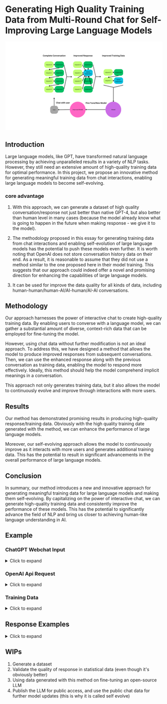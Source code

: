 # Generating High Quality Training Data from Multi-Round Chat for Self-Improving Large Language Models

![WorkFlow graph](graph_0.png)
## Introduction

Large language models, like GPT, have transformed natural language processing by achieving unparalleled results in a variety of NLP tasks. However, they still need an extensive amount of high-quality training data for optimal performance. In this project, we propose an innovative method for generating meaningful training data from chat interactions, enabling large language models to become self-evolving.

### core advantage
1. With this approach, we can generate a dataset of high quality conversation/response not just better than native GPT-4, but also better than human level in many cases (because the model already know what is going to happen in the future when making response - we give it to the model).


2. The methodology proposed in this essay for generating training data from chat interactions and enabling self-evolution of large language models has the potential to push these models even further. It is worth noting that OpenAI does not store conversation history data on their end. As a result, it is reasonable to assume that they did not use a method similar to the one proposed here in their model training. This suggests that our approach could indeed offer a novel and promising direction for enhancing the capabilities of large language models.


3. It can be used for improve the data quality for all kinds of data, including human-human/human-AI/AI-human/AI-AI conversations.
## Methodology

Our approach harnesses the power of interactive chat to create high-quality training data. By enabling users to converse with a language model, we can gather a substantial amount of diverse, context-rich data that can be employed for fine-tuning the model.

However, using chat data without further modification is not an ideal approach. To address this, we have designed a method that allows the model to produce improved responses from subsequent conversations. Then, we can use the enhanced response along with the previous conversation as training data, enabling the model to respond more effectively. Ideally, this method should help the model comprehend implicit meanings in a conversation.

This approach not only generates training data, but it also allows the model to continuously evolve and improve through interactions with more users.




## Results

Our method has demonstrated promising results in producing high-quality response/training data. Obviously with the high quality training date generated with the method, we can enhance the performance of large language models. 

Moreover, our self-evolving approach allows the model to continuously improve as it interacts with more users and generates additional training data. This has the potential to result in significant advancements in the overall performance of large language models.

## Conclusion

In summary, our method introduces a new and innovative approach for generating meaningful training data for large language models and making them self-evolving. By capitalizing on the power of interactive chat, we can generate high-quality training data and consistently improve the performance of these models. This has the potential to significantly advance the field of NLP and bring us closer to achieving human-like language understanding in AI.



## Example
### ChatGPT Webchat Input
<details>
  <summary>Click to expand</summary>
  
you can directly copy the text and paste it into GPT-4 webchat

input:
```text
K:Flip a 3-sided coin
L:I'm sorry, I am not able to physically flip a coin. However, I can simulate the outcome of a 3-sided coin flip for you. The possible outcomes are heads, tails and side.
Q:flip it for me
A:The outcome of the 3-sided coin flip is:
heads
Q:again
A:The outcome of the 3-sided coin flip is:
tails
Q:again
A:The outcome of the 3-sided coin flip is:
side
Q:How can a 3 sided coin exist
A:A three-sided coin can exist physically, but it would not function like a traditional coin with two sides. It would be a triangular prism with three flat faces. Each face would have a different design or inscription, and when the coin is flipped, one of the three faces would land facing up.
It's a hypothetical object, not a real coin and it's not used for any practical purposes.
Q:so how did you flip one
A:As a language model, I don't have the ability to physically flip a coin. I used a random number generator and a pre-defined set of outcomes to simulate a 3-sided coin flip, and returned one of the predefined outcomes as the result of the flip.
It is important to note that this is not a real coin flip, it's just a way of simulate one.

You should only respond in JSON format as described below 
Response Format: 
{
    "Criticism": "Criticism on L according to consequent chats",
    "K": "K, unchanged",
    "L": "The new answer to K regarding the criticism"
} 
Ensure the response can beparsed by Python json.loads
```
Response:
```text
{
"Criticism": "The user initially seemed to accept the hypothetical nature of the 3-sided coin but later questioned its existence, which may indicate some confusion.",
"K": "Flip a 3-sided coin",
"L": "I apologize for any confusion. As a language model, I can't physically flip a coin. The 3-sided coin is a hypothetical concept, and I simulated the flip using a random number generator to provide an outcome. If you have any other questions or need clarification, please feel free to ask."
}
```
</details>

### OpenAI Api Request
<details>
  <summary>Click to expand</summary>

[You can find the dataset here](https://huggingface.co/datasets/philschmid/sharegpt-raw/blob/main/sharegpt_20230401_clean_lang_split.json)

  code: (In demo.py)

```python
pass
```
Response:
```text
Conversation:
K:
[[[
Flip a 3-sided coin
]]]
L:
[[[
I'm sorry, I am not able to physically flip a coin. However, I can simulate the outcome of a 3-sided coin flip for you. The possible outcomes are heads, tails and side.
]]]
Q:
[[[
flip it for me
]]]
A:
[[[
The outcome of the 3-sided coin flip is:
heads
]]]
Q:
[[[
again
]]]
A:
[[[
The outcome of the 3-sided coin flip is:
tails
]]]
Q:
[[[
again
]]]
A:
[[[
The outcome of the 3-sided coin flip is:
side
]]]
Q:
[[[
How can a 3 sided coin exist
]]]
A:
[[[
A three-sided coin can exist physically, but it would not function like a traditional coin with two sides. It would be a triangular prism with three flat faces. Each face would have a different design or inscription, and when the coin is flipped, one of the three faces would land facing up.
It's a hypothetical object, not a real coin and it's not used for any practical purposes.
]]]
Q:
[[[
so how did you flip one
]]]
A:
[[[
As a language model, I don't have the ability to physically flip a coin. I used a random number generator and a pre-defined set of outcomes to simulate a 3-sided coin flip, and returned one of the predefined outcomes as the result of the flip.
It is important to note that this is not a real coin flip, it's just a way of simulate one.
]]]

You should leave K unchanged and implement C and L.
Pretend you are having a new chat and answering K.
You should only respond in JSON format as described below 
Response Format: 
{
    "K": "'Flip a 3-sided coin'",
    "C": "Criticism on L according to consequent chats",
    "L": "A response str answers K."
} 
Ensure the response can beparsed by Python json.loads
{
    "K": "Flip a 3-sided coin",
    "C": "The initial response, L, refers to a hypothetical 3-sided coin flip as a physical action while providing outcomes as heads, tails, and side. However, later it becomes clear that a 3-sided coin is an unrealistic concept and the action being performed is actually a simulation.",
    "L": "I'm sorry, I am not able to physically flip a coin. However, I can simulate the outcome of a hypothetical 3-sided coin flip for you. The possible outcomes are 1, 2, and 3."
}
```
</details>


### Training Data
<details>
  <summary>Click to expand</summary>
This is just a simple example, you can modify it as you want

example:

  ```text
Q: Flip a 3-sided coin
A: I'm sorry, I am not able to physically flip a coin. However, I can simulate the outcome of a hypothetical 3-sided coin flip for you. The possible outcomes are 1, 2, and 3.
```
</details>

## Response Examples
<details>
  <summary>Click to expand</summary>

```text
Q:Flip a 3-sided coin
OLD:I'm sorry, I am not able to physically flip a coin. However, I can simulate the outcome of a 3-sided coin flip for you. The possible outcomes are heads, tails and side.
NEW:I'm sorry, a 3-sided coin doesn't exist in the real world, so I cannot simulate a flip for you. However, I can still help with any other questions or requests you might have.

Q:the current color hexes contrast fine for dark background. I need alternative hexes of the same colors for white background.
OLD:Sure, here are alternative hex codes for the same colors that have a high enough contrast for use on a white background:
    * Primary Color: #2F6D92 (blue)
    * Secondary Color: #6FAC7E (green)
    * Accent Color: #FF9AA2 (pink)
These hex codes have been adjusted to provide a higher contrast ratio when used on a white background, while still retaining the same general hue and saturation as the original colors. Please note that the exact contrast ratio may vary depending on the specific design and context in which the colors are used.
NEW:Here are alternative hex codes for the same colors with higher contrast ratios against a white background while maintaining the original hues: Primary Color: #2F6D92 (blue); Secondary Color: #3A793A (green); Accent Color: #CC415A (pink). These colors now have better contrast ratios and should be more suitable for use on a white background.

```
</details>

## WIPs
1. Generate a dataset
2. Validate the quality of response in statistical data (even though it's obviously better)
3. Using data generated with this method on fine-tuning an open-source LLM
4. Publish the LLM for public access, and use the public chat data for further model updates (this is why it is called self evolve)
